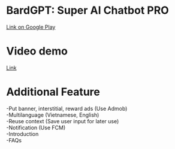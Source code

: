 # BardGPT: Super AI Chatbot PRO

[Link on Google Play](https://play.google.com/store/apps/details?id=com.pdtien.myai)

# Video demo

[Link](https://youtu.be/uiKgQzycu2k)

# Additional Feature

-Put banner, interstitial, reward ads (Use Admob)\
-Multilanguage (Vietnamese, English)\
-Reuse context (Save user input for later use)\
-Notification (Use FCM)\
-Introduction\
-FAQs

